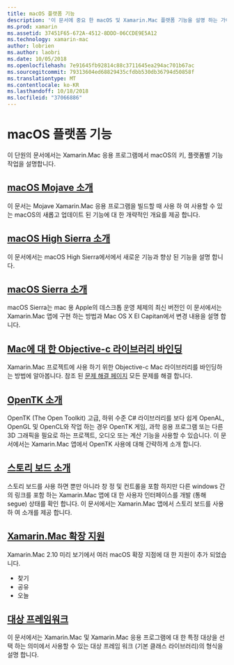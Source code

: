 ```yaml
---
title: macOS 플랫폼 기능
description: '이 문서에 중요 한 macOS 및 Xamarin.Mac 플랫폼 기능을 설명 하는 가이드 링크: OpenTK 스토리 보드, 확장 및 더 합니다.'
ms.prod: xamarin
ms.assetid: 37451F65-672A-4512-8DDD-06CCDE9E5A12
ms.technology: xamarin-mac
author: lobrien
ms.author: laobri
ms.date: 10/05/2018
ms.openlocfilehash: 7e91645fb92814c88c3711645ea294ac701b67ac
ms.sourcegitcommit: 79313604ed68829435cfdbb530db36794d50858f
ms.translationtype: MT
ms.contentlocale: ko-KR
ms.lasthandoff: 10/18/2018
ms.locfileid: "37066886"
---
```

# <a name="macos-platform-features"></a>macOS 플랫폼 기능

이 단원의 문서에서는 Xamarin.Mac 응용 프로그램에서 macOS의 키, 플랫폼별 기능 작업을 설명합니다.

## <a name="introduction-to-macos-mojavemacplatformintroduction-to-macos-mojaveindexmd"></a>[macOS Mojave 소개](~/mac/platform/introduction-to-macos-mojave/index.md)

이 문서는 Mojave Xamarin.Mac 응용 프로그램을 빌드할 때 사용 하 여 사용할 수 있는 macOS의 새롭고 업데이트 된 기능에 대 한 개략적인 개요를 제공 합니다.

## <a name="introduction-to-macos-high-sierramacplatformintroduction-to-macos-high-sierraindexmd"></a>[macOS High Sierra 소개](~/mac/platform/introduction-to-macos-high-sierra/index.md)

이 문서에서는 macOS High Sierra에서에서 새로운 기능과 향상 된 기능을 설명 합니다.

## <a name="introduction-to-macos-sierramacplatformintroduction-to-macos-sierraindexmd"></a>[macOS Sierra 소개](~/mac/platform/introduction-to-macos-sierra/index.md)

macOS Sierra는 mac 용 Apple의 데스크톱 운영 체제의 최신 버전인 이 문서에서는 Xamarin.Mac 앱에 구현 하는 방법과 Mac OS X El Capitan에서 변경 내용을 설명 합니다.

## <a name="binding-objective-c-libraries-for-macbindingmd"></a>[Mac에 대 한 Objective-c 라이브러리 바인딩](binding.md)

Xamarin.Mac 프로젝트에 사용 하기 위한 Objective-c Mac 라이브러리를 바인딩하는 방법에 알아봅니다.
참조 된 [문제 해결 페이지](~/cross-platform/macios/binding/troubleshooting.md) 모든 문제를 해결 합니다.

## <a name="introduction-to-opentkmacplatformopentkmd"></a>[OpenTK 소개](~/mac/platform/opentk.md)

OpenTK (The Open Toolkit) 고급, 하위 수준 C# 라이브러리를 보다 쉽게 OpenAL, OpenGL 및 OpenCL와 작업 하는 경우 OpenTK 게임, 과학 응용 프로그램 또는 다른 3D 그래픽을 필요로 하는 프로젝트, 오디오 또는 계산 기능을 사용할 수 있습니다. 이 문서에서는 Xamarin.Mac 앱에서 OpenTK 사용에 대해 간략하게 소개 합니다.

## <a name="introduction-to-storyboardsmacplatformstoryboardsindexmd"></a>[스토리 보드 소개](~/mac/platform/storyboards/index.md)

스토리 보드를 사용 하면 뿐만 아니라 창 정 및 컨트롤을 포함 하지만 다른 windows 간의 링크를 포함 하는 Xamarin.Mac 앱에 대 한 사용자 인터페이스를 개발 (통해 segue) 상태를 확인 합니다. 이 문서에서는 Xamarin.Mac 앱에서 스토리 보드를 사용 하 여 소개를 제공 합니다.

## <a name="xamarinmac-extension-supportmacplatformextensionsmd"></a>[Xamarin.Mac 확장 지원](~/mac/platform/extensions.md)

Xamarin.Mac 2.10 미리 보기에서 여러 macOS 확장 지점에 대 한 지원이 추가 되었습니다.

- 찾기
- 공유
- 오늘

## <a name="target-frameworksmacplatformtarget-frameworkmd"></a>[대상 프레임워크](~/mac/platform/target-framework.md)

이 문서에서는 Xamarin.Mac 및 Xamarin.Mac 응용 프로그램에 대 한 특정 대상을 선택 하는 의미에서 사용할 수 있는 대상 프레임 워크 (기본 클래스 라이브러리)의 형식을 설명 합니다.
